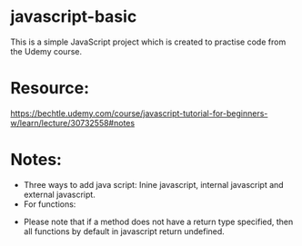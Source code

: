 # javascript-basic

This is a simple JavaScript project which is created to practise code from the Udemy course.

# Resource:

https://bechtle.udemy.com/course/javascript-tutorial-for-beginners-w/learn/lecture/30732558#notes

# Notes:

- Three ways to add java script: Inine javascript, internal javascript and external javascript.
- For functions:

* Please note that if a method does not have a return type specified, then all functions by default in javascript return undefined.
